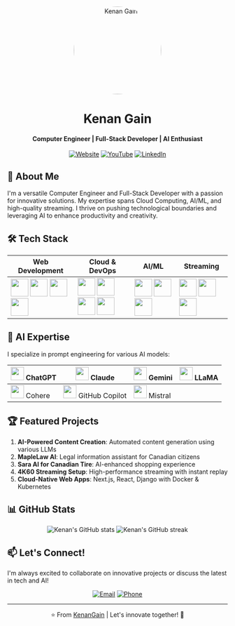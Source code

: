 <div align="center">
  <img src="https://github.com/KenanGain/KenanGain/blob/main/Screenshot_20230128-144804490-01.jpeg" alt="Kenan Gain" width="200" style="border-radius:50%;">
  
  # Kenan Gain
  
  #### Computer Engineer | Full-Stack Developer | AI Enthusiast

  [![Website](https://img.shields.io/badge/Website-kenangain.com-1abc9c?style=for-the-badge&logo=google-chrome)](https://www.kenangain.com/)
  [![YouTube](https://img.shields.io/badge/YouTube-KnightGamer87-ff0000?style=for-the-badge&logo=youtube)](https://www.youtube.com/@KnightGamer87)
  [![LinkedIn](https://img.shields.io/badge/LinkedIn-Kenan%20Gain-0077b5?style=for-the-badge&logo=linkedin)](https://www.linkedin.com/in/kenan-gain-33048518a/)
</div>

## 🚀 About Me

I'm a versatile Computer Engineer and Full-Stack Developer with a passion for innovative solutions. My expertise spans Cloud Computing, AI/ML, and high-quality streaming. I thrive on pushing technological boundaries and leveraging AI to enhance productivity and creativity.

## 🛠️ Tech Stack

<div align="center">

| Web Development | Cloud & DevOps | AI/ML | Streaming |
|-----------------|----------------|-------|-----------|
| <img src="https://cdn.worldvectorlogo.com/logos/next-js.svg" width="40" height="40"/> <img src="https://cdn.worldvectorlogo.com/logos/react-2.svg" width="40" height="40"/> <img src="https://cdn.worldvectorlogo.com/logos/tailwind-css-2.svg" width="40" height="40"/> <img src="https://cdn.worldvectorlogo.com/logos/django.svg" width="40" height="40"/> | <img src="https://cdn.worldvectorlogo.com/logos/docker.svg" width="40" height="40"/> <img src="https://cdn.worldvectorlogo.com/logos/kubernetes.svg" width="40" height="40"/> <img src="https://cdn.worldvectorlogo.com/logos/aws-2.svg" width="40" height="40"/> <img src="https://cdn.worldvectorlogo.com/logos/azure-1.svg" width="40" height="40"/> | <img src="https://cdn.worldvectorlogo.com/logos/python-5.svg" width="40" height="40"/> <img src="https://cdn.worldvectorlogo.com/logos/tensorflow-2.svg" width="40" height="40"/> <img src="https://cdn.worldvectorlogo.com/logos/numpy-1.svg" width="40" height="40"/> | <img src="https://cdn.worldvectorlogo.com/logos/obs-studio.svg" width="40" height="40"/> <img src="https://cdn.worldvectorlogo.com/logos/twitch-5.svg" width="40" height="40"/> <img src="https://cdn.worldvectorlogo.com/logos/youtube-icon.svg" width="40" height="40"/> |

</div>

## 🧠 AI Expertise

I specialize in prompt engineering for various AI models:

<div align="center">

| <img src="https://cdn.worldvectorlogo.com/logos/openai-2.svg" width="30" height="30"/> ChatGPT | <img src="https://upload.wikimedia.org/wikipedia/commons/0/04/ChatGPT_logo.svg" width="30" height="30"/> Claude | <img src="https://cdn.worldvectorlogo.com/logos/google-2015.svg" width="30" height="30"/> Gemini | <img src="https://upload.wikimedia.org/wikipedia/commons/3/32/Llama_logo.svg" width="30" height="30"/> LLaMA |
|------|--------|--------|-------|
| <img src="https://avatars.githubusercontent.com/u/3185130?s=200&v=4" width="30" height="30"/> Cohere | <img src="https://avatars.githubusercontent.com/u/56761005?s=200&v=4" width="30" height="30"/> GitHub Copilot | <img src="https://avatars.githubusercontent.com/u/99472900?s=200&v=4" width="30" height="30"/> Mistral | |

</div>

## 🏆 Featured Projects

1. **AI-Powered Content Creation**: Automated content generation using various LLMs
2. **MapleLaw AI**: Legal information assistant for Canadian citizens
3. **Sara AI for Canadian Tire**: AI-enhanced shopping experience
4. **4K60 Streaming Setup**: High-performance streaming with instant replay
5. **Cloud-Native Web Apps**: Next.js, React, Django with Docker & Kubernetes

## 📊 GitHub Stats

<div align="center">
  <img src="https://github-readme-stats.vercel.app/api?username=KenanGain&show_icons=true&theme=radical" alt="Kenan's GitHub stats">
  <img src="https://github-readme-streak-stats.herokuapp.com/?user=KenanGain&theme=radical" alt="Kenan's GitHub streak">
</div>

## 📫 Let's Connect!

I'm always excited to collaborate on innovative projects or discuss the latest in tech and AI!

<div align="center">
  
[![Email](https://img.shields.io/badge/Email-kenangain2910%40gmail.com-D14836?style=for-the-badge&logo=gmail&logoColor=white)](mailto:kenangain2910@gmail.com)
[![Phone](https://img.shields.io/badge/Phone-%2B1%20(437--436--4786)-25D366?style=for-the-badge&logo=whatsapp&logoColor=white)](tel:+14374364786)

</div>

---

<div align="center">
  
⭐️ From [KenanGain](https://github.com/KenanGain) | Let's innovate together! 🚀

</div>
